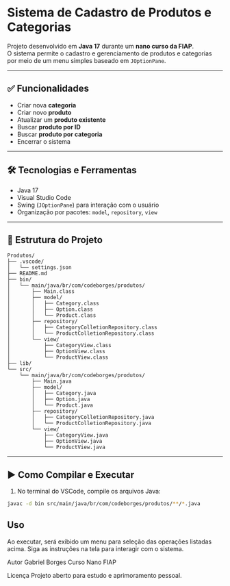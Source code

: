 # Sistema de Cadastro de Produtos e Categorias

Projeto desenvolvido em **Java 17** durante um **nano curso da FIAP**.  
O sistema permite o cadastro e gerenciamento de produtos e categorias por meio de um menu simples baseado em `JOptionPane`.

---

## ✅ Funcionalidades

- Criar nova **categoria**
- Criar novo **produto**
- Atualizar um **produto existente**
- Buscar **produto por ID**
- Buscar **produto por categoria**
- Encerrar o sistema

---

## 🛠️ Tecnologias e Ferramentas

- Java 17
- Visual Studio Code
- Swing (`JOptionPane`) para interação com o usuário
- Organização por pacotes: `model`, `repository`, `view`

---

## 📁 Estrutura do Projeto

```
Produtos/
├── .vscode/
│   └── settings.json
├── README.md
├── bin/
│   └── main/java/br/com/codeborges/produtos/
│       ├── Main.class
│       ├── model/
│       │   ├── Category.class
│       │   ├── Option.class
│       │   └── Product.class
│       ├── repository/
│       │   ├── CategoryColletionRepository.class
│       │   └── ProductColletionRepository.class
│       └── view/
│           ├── CategoryView.class
│           ├── OptionView.class
│           └── ProductView.class
├── lib/
└── src/
    └── main/java/br/com/codeborges/produtos/
        ├── Main.java
        ├── model/
        │   ├── Category.java
        │   ├── Option.java
        │   └── Product.java
        ├── repository/
        │   ├── CategoryColletionRepository.java
        │   └── ProductColletionRepository.java
        └── view/
            ├── CategoryView.java
            ├── OptionView.java
            └── ProductView.java
```

---

## ▶️ Como Compilar e Executar

1. No terminal do VSCode, compile os arquivos Java:

```bash
javac -d bin src/main/java/br/com/codeborges/produtos/**/*.java
```

## Uso
Ao executar, será exibido um menu para seleção das operações listadas acima. Siga as instruções na tela para interagir com o sistema.

Autor
Gabriel Borges
Curso Nano FIAP

Licença
Projeto aberto para estudo e aprimoramento pessoal.